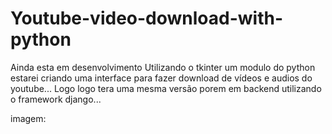 # Youtube-video-download-with-python
 
Ainda esta em desenvolvimento
Utilizando o tkinter um modulo do python estarei criando uma interface para fazer download de vídeos e audios do youtube...
Logo logo tera uma mesma versão porem em backend utilizando o framework django...

imagem:
